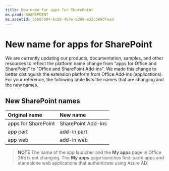 ```yaml
---
title: New name for apps for SharePoint
ms.prod: SHAREPOINT
ms.assetid: 05b07b04-6c8b-4b7e-bd86-e32c589dfead
---
```



# New name for apps for SharePoint

 




We are currently updating our products, documentation, samples, and other resources to reflect the platform name change from "apps for Office and SharePoint" to "Office and SharePoint Add-ins". We made this change to better distinguish the extension platform from Office Add-ins (applications). For your reference, the following table lists the names that are changing and the new names.
## New SharePoint names
<a name="bk_newname"> </a>



|**Original name**|**New name**|
|:-----|:-----|
|apps for SharePoint  <br/> |SharePoint Add-ins  <br/> |
|app part  <br/> |add-in part  <br/> |
|app web  <br/> |add-in web  <br/> |
 

> **NOTE**
> The name of the app launcher and the **My apps** page in Office 365 is not changing. The **My apps** page launches first-party apps and standalone web applications that authenticate using Azure AD.





